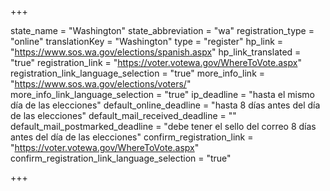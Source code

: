 +++

state_name = "Washington"
state_abbreviation = "wa"
registration_type = "online"
translationKey = "Washington"
type = "register"
hp_link = "https://www.sos.wa.gov/elections/spanish.aspx"
hp_link_translated = "true"
registration_link = "https://voter.votewa.gov/WhereToVote.aspx"
registration_link_language_selection = "true"
more_info_link = "https://www.sos.wa.gov/elections/voters/"
more_info_link_language_selection = "true"
ip_deadline = "hasta el mismo día de las elecciones"
default_online_deadline = "hasta 8 días antes del día de las elecciones"
default_mail_received_deadline = ""
default_mail_postmarked_deadline = "debe tener el sello del correo 8 días antes del día de las elecciones"
confirm_registration_link = "https://voter.votewa.gov/WhereToVote.aspx"
confirm_registration_link_language_selection = "true"

+++